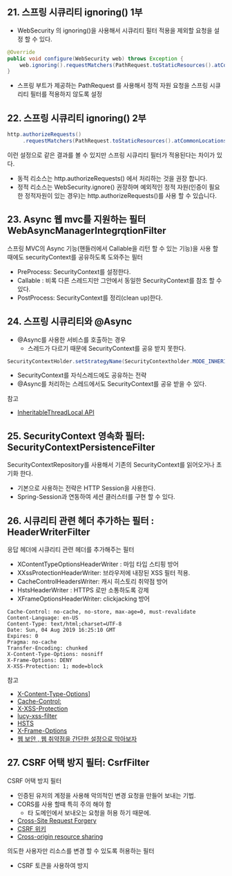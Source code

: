 ## 21. 스프링 시큐리티 ignoring() 1부 
- WebSecurity 의 ignoring()을 사용해서 시큐리티 필터 적용을 제외할 요청을 설정 할 수 있다.
~~~java
@Override
public void configure(WebSecurity web) throws Exception {
    web.ignoring().requestMatchers(PathRequest.toStaticResources().atCommonLocations());
}
~~~
- 스프링 부트가 제공하는 PathRequest 를 사용해서 정적 자원 요청을 스프링 시큐리티 필터를 적용하지 않도록 설정

## 22. 스프링 시큐리티 ignoring() 2부
~~~java
http.authorizeRequests()
     .requestMatchers(PathRequest.toStaticResources().atCommonLocations()).permitAll()
~~~
이런 설정으로 같은 결과를 볼 수 있지만 스프링 시큐리티 필터가 적용된다는 차이가 있다.
- 동적 리소스는 http.authorizeRequests() 에서 처리하는 것을 권장 합니다.
- 정적 리소스는 WebSecurity.ignore() 권장하며 예외적인 정적 자원(인증이 필요한 정적자원이 있는 경우)는
    http.authorizeRequests()를 사용 할 수 있습니다.

## 23. Async 웹 mvc를 지원하는 필터 WebAsyncManagerIntegrqtionFilter
스프링 MVC의 Async 기능(핸들러에서 Callable을 리턴 할 수 있는 기능)을 사용 할 때에도 securityContext를 공유하도록 도와주는 필터
- PreProcess: SecurityContext를 설정한다.
- Callable : 비록 다른 스레드지만 그안에서 동일한 SecurityContext를 참조 할 수 있다.
- PostProcess: SecurityContext를 정리(clean up)한다.

## 24. 스프링 시큐리티와 @Async
- @Async를 사용한 서비스를 호출하는 경우
    - 스레드가 다르기 때문에 SecurityContext를 공유 받지 못한다.
~~~java
SecurityContextHolder.setStrategyName(SecurityContextholder.MODE_INHERITABLETHREADLOCAL);
~~~
- SecurityContext를 자식스레드에도 공유하는 전략
- @Async를 처리하는 스레드에서도 SecurityContext를 공유 받을 수 있다.

참고
- [InheritableThreadLocal API](https://docs.oracle.com/javase/7/docs/api/java/lang/InheritableThreadLocal.html)

## 25. SecurityContext 영속화 필터: SecurityContextPersistenceFilter
SecurityContextRepository를 사용해서 기존의 SecurityContext를 읽어오거나 초기화 한다.
- 기본으로 사용하는 전략은 HTTP Session을 사용한다.
- Spring-Session과 연동하여 세션 클러스터를 구현 할 수 있다.

## 26. 시큐리티 관련 헤더 추가하는 필터 : HeaderWriterFilter
응답 헤더에 시큐리티 관련 헤더를 추가해주는 필터
- XContentTypeOptionsHeaderWriter : 마임 타입 스티핑 방어
- XXssProtectionHeaderWriter: 브라우저에 내장된 XSS 필터 적용.
- CacheControlHeadersWriter: 캐시 히스토리 취약점 방어
- HstsHeaderWriter : HTTPS 로만 소통하도록 강제
- XFrameOptionsHeaderWriter: clickjacking 방어

~~~
Cache-Control: no-cache, no-store, max-age=0, must-revalidate
Content-Language: en-US 
Content-Type: text/html;charset=UTF-8 
Date: Sun, 04 Aug 2019 16:25:10 GMT
Expires: 0
Pragma: no-cache
Transfer-Encoding: chunked
X-Content-Type-Options: nosniff
X-Frame-Options: DENY
X-XSS-Protection: 1; mode=block
~~~

참고 
- [X-Content-Type-Options](https://developer.mozilla.org/en-US/docs/Web/HTTP/Headers/X-Content-Type-Options)]
- [Cache-Control:](https://www.owasp.org/index.php/Testing_for_Browser_cache_weakness_(OTG-AUTHN-006))
- [X-XSS-Protection](https://developer.mozilla.org/en-US/docs/Web/HTTP/Headers/X-XSS-Protection)
- [lucy-xss-filter](https://github.com/naver/lucy-xss-filter)
- [HSTS](https://cheatsheetseries.owasp.org/cheatsheets/HTTP_Strict_Transport_Security_Cheat_Sheet.html)
- [X-Frame-Options](https://developer.mozilla.org/en-US/docs/Web/HTTP/Headers/X-Frame-Options)
- [웹 보안 , 웹 취약점을 간단한 설정으로 막아보자](https://cyberx.tistory.com/171)

## 27. CSRF 어택 방지 필터: CsrfFilter
CSRF 어택 방지 필터
- 인증된 유저의 계정을 사용해 악의적인 변경 요청을 만들어 보내는 기법.
- CORS를 사용 할때 특히 주의 해야 함
    - 타 도메인에서 보내오는 요청을 허용 하기 때문에.
- [Cross-Site Request Forgery ](https://www.owasp.org/index.php/Cross-Site_Request_Forgery_(CSRF))
- [CSRF 위키](https://namu.wiki/w/CSRF)
- [Cross-origin resource sharing](https://en.wikipedia.org/wiki/Cross-origin_resource_sharing)

의도한 사용자만 리소스를 변경 할 수 있도록 허용하는 필터
- CSRF 토큰을 사용하여 방지



